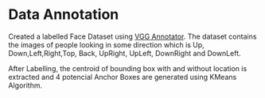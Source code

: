# Data Annotation

Created a labelled Face Dataset using [VGG Annotator](http://www.robots.ox.ac.uk/~vgg/software/via/). 
The dataset contains the images of people looking in some direction which is Up, Down,Left,Right,Top, Back, UpRight, UpLeft, DownRight and DownLeft.

After Labelling, the centroid of bounding box with and without location is extracted and 4 potencial Anchor Boxes are generated using KMeans Algorithm.

